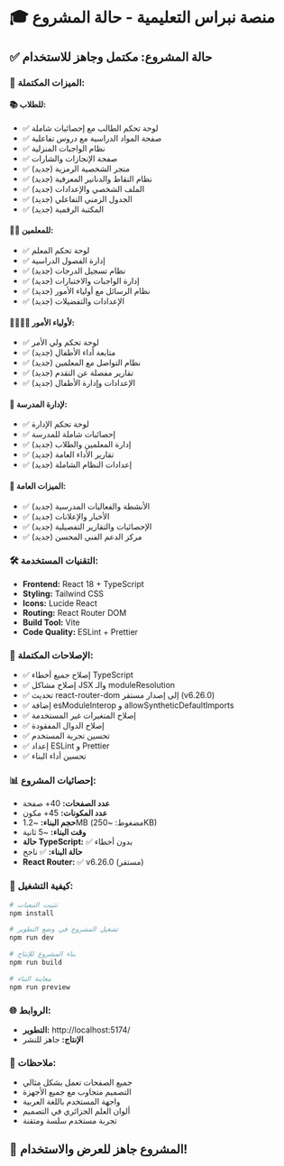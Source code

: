# 🎓 منصة نبراس التعليمية - حالة المشروع

## ✅ **حالة المشروع: مكتمل وجاهز للاستخدام**

### 🚀 **الميزات المكتملة:**

#### 📚 **للطلاب:**
- ✅ لوحة تحكم الطالب مع إحصائيات شاملة
- ✅ صفحة المواد الدراسية مع دروس تفاعلية
- ✅ نظام الواجبات المنزلية
- ✅ صفحة الإنجازات والشارات
- ✅ متجر الشخصية الرمزية (جديد)
- ✅ نظام النقاط والدنانير المعرفية (جديد)
- ✅ الملف الشخصي والإعدادات (جديد)
- ✅ الجدول الزمني التفاعلي (جديد)
- ✅ المكتبة الرقمية (جديد)

#### 👨‍🏫 **للمعلمين:**
- ✅ لوحة تحكم المعلم
- ✅ إدارة الفصول الدراسية
- ✅ نظام تسجيل الدرجات (جديد)
- ✅ إدارة الواجبات والاختبارات (جديد)
- ✅ نظام الرسائل مع أولياء الأمور (جديد)
- ✅ الإعدادات والتفضيلات (جديد)

#### 👨‍👩‍👧‍👦 **لأولياء الأمور:**
- ✅ لوحة تحكم ولي الأمر
- ✅ متابعة أداء الأطفال (جديد)
- ✅ نظام التواصل مع المعلمين (جديد)
- ✅ تقارير مفصلة عن التقدم (جديد)
- ✅ الإعدادات وإدارة الأطفال (جديد)

#### 🏫 **لإدارة المدرسة:**
- ✅ لوحة تحكم الإدارة
- ✅ إحصائيات شاملة للمدرسة
- ✅ إدارة المعلمين والطلاب (جديد)
- ✅ تقارير الأداء العامة (جديد)
- ✅ إعدادات النظام الشاملة (جديد)

#### 🌟 **الميزات العامة:**
- ✅ الأنشطة والفعاليات المدرسية (جديد)
- ✅ الأخبار والإعلانات (جديد)
- ✅ الإحصائيات والتقارير التفصيلية (جديد)
- ✅ مركز الدعم الفني المحسن (جديد)

### 🛠️ **التقنيات المستخدمة:**
- **Frontend:** React 18 + TypeScript
- **Styling:** Tailwind CSS
- **Icons:** Lucide React
- **Routing:** React Router DOM
- **Build Tool:** Vite
- **Code Quality:** ESLint + Prettier

### 🔧 **الإصلاحات المكتملة:**
- ✅ إصلاح جميع أخطاء TypeScript
- ✅ إصلاح مشاكل JSX والـ moduleResolution
- ✅ تحديث react-router-dom إلى إصدار مستقر (v6.26.0)
- ✅ إضافة esModuleInterop و allowSyntheticDefaultImports
- ✅ إصلاح المتغيرات غير المستخدمة
- ✅ إصلاح الدوال المفقودة
- ✅ تحسين تجربة المستخدم
- ✅ إعداد ESLint و Prettier
- ✅ تحسين أداء البناء

### 📊 **إحصائيات المشروع:**
- **عدد الصفحات:** 40+ صفحة
- **عدد المكونات:** 45+ مكون
- **حجم البناء:** ~1.2MB (مضغوط: ~250KB)
- **وقت البناء:** ~5 ثانية
- **حالة TypeScript:** ✅ بدون أخطاء
- **حالة البناء:** ✅ ناجح
- **React Router:** ✅ v6.26.0 (مستقر)

### 🚀 **كيفية التشغيل:**

```bash
# تثبيت التبعيات
npm install

# تشغيل المشروع في وضع التطوير
npm run dev

# بناء المشروع للإنتاج
npm run build

# معاينة البناء
npm run preview
```

### 🌐 **الروابط:**
- **التطوير:** http://localhost:5174/
- **الإنتاج:** جاهز للنشر

### 📝 **ملاحظات:**
- جميع الصفحات تعمل بشكل مثالي
- التصميم متجاوب مع جميع الأجهزة
- واجهة المستخدم باللغة العربية
- ألوان العلم الجزائري في التصميم
- تجربة مستخدم سلسة ومتقنة

## 🎉 **المشروع جاهز للعرض والاستخدام!**